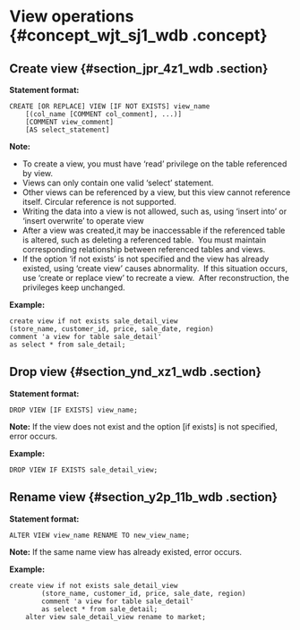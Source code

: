# View operations {#concept_wjt_sj1_wdb .concept}

## Create view {#section_jpr_4z1_wdb .section}

**Statement format:**

```
CREATE [OR REPLACE] VIEW [IF NOT EXISTS] view_name
    [(col_name [COMMENT col_comment], ...)]
    [COMMENT view_comment]
    [AS select_statement]
```

**Note:** 

-   To create a view, you must have ‘read’ privilege on the table referenced by view.
-   Views can only contain one valid ‘select’ statement.
-   Other views can be referenced by a view, but this view cannot reference itself. Circular reference is not supported.
-   Writing the data into a view is not allowed, such as, using ‘insert into’ or ‘insert overwrite’ to operate view
-   After a view was created,it may be inaccessable if the referenced table is altered, such as deleting a referenced table.  You must maintain corresponding relationship between referenced tables and views.
-   If the option ‘if not exists’ is not specified and the view has already existed, using ‘create view’ causes abnormality.  If this situation occurs, use ‘create or replace view’ to recreate a view.  After reconstruction, the privileges keep unchanged.

**Example:**

```
create view if not exists sale_detail_view
(store_name, customer_id, price, sale_date, region)
comment 'a view for table sale_detail'
as select * from sale_detail;
```

## Drop view {#section_ynd_xz1_wdb .section}

**Statement format:**

```
DROP VIEW [IF EXISTS] view_name;
```

**Note:** If the view does not exist and the option \[if exists\] is not specified, error occurs.

**Example:**

```
DROP VIEW IF EXISTS sale_detail_view;
```

## Rename view {#section_y2p_11b_wdb .section}

**Statement format:**

```
ALTER VIEW view_name RENAME TO new_view_name;
```

**Note:** If the same name view has already existed, error occurs.

**Example:**

```
create view if not exists sale_detail_view
        (store_name, customer_id, price, sale_date, region)
        comment 'a view for table sale_detail'
        as select * from sale_detail;
    alter view sale_detail_view rename to market;
```

